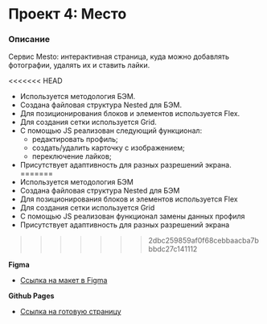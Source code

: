 # Проект 4: Место

### Описание

Сервис Mesto: интерактивная страница, куда можно добавлять фотографии, удалять их и ставить лайки.


<<<<<<< HEAD
* Используется методология БЭМ.
* Создана файловая структура Nested для БЭМ.
* Для позиционирования блоков и элементов используется Flex.
* Для создания сетки используется Grid.
* С помощью JS реализован следующий функционал:
  * редактировать профиль;
  * создать/удалить карточку с изображением;
  * переключение лайков;
* Присутствует адаптивность для разных разрешений экрана.
=======
* Используется методология БЭМ
* Создана файловая структура Nested для БЭМ
* Для позиционирования блоков и элементов используется Flex
* Для создания сетки используется Grid
* С помощью JS реализован функционал замены данных профиля
* Присутствует адаптивность для разных разрешений экрана
>>>>>>> 2dbc259859af0f68cebbaacba7bbbdc27c141112



**Figma**

* [Ссылка на макет в Figma](https://www.figma.com/file/StZjf8HnoeLdiXS7dYrLAh/JavaScript.-Sprint-4)

**Github Pages**

* [Ссылка на готовую страницу](https://tea-cup-git.github.io/mesto/index.html)
